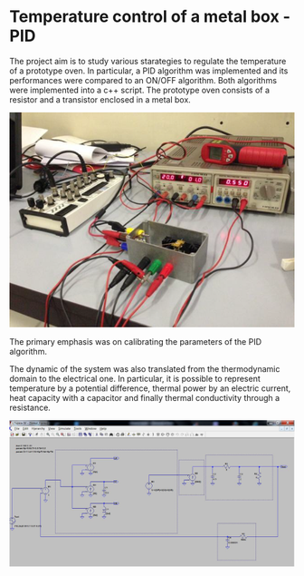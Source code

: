 # Temperature control of a metal box - PID
The project aim is to study various starategies to regulate the temperature of a prototype oven. 
In particular, a PID algorithm was implemented and its performances were compared to an ON/OFF algorithm. 
Both algorithms were implemented into a c++ script. The prototype oven consists of a resistor and a transistor enclosed in a metal box.

![alt text](https://github.com/MiTiProjects/PID_Box/blob/main/setup.png)

The primary emphasis was on calibrating the parameters of the PID algorithm.

The dynamic of the system was also translated from the thermodynamic domain to the electrical one. 
In particular, it is possible to represent temperature by a potential difference, thermal power by an 
electric current, heat capacity with a capacitor and finally thermal conductivity through a resistance.

![alt text](https://github.com/MiTiProjects/PID_Box/blob/main/ElEq.png)
